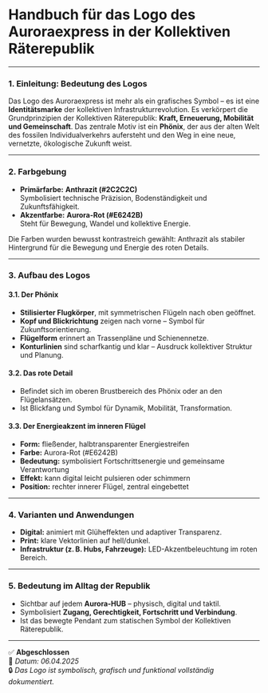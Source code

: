 # Handbuch für das Logo des Auroraexpress in der Kollektiven Räterepublik

---

### 1. Einleitung: Bedeutung des Logos

Das Logo des Auroraexpress ist mehr als ein grafisches Symbol – es ist eine **Identitätsmarke** der kollektiven Infrastrukturrevolution. Es verkörpert die Grundprinzipien der Kollektiven Räterepublik: **Kraft, Erneuerung, Mobilität und Gemeinschaft**. Das zentrale Motiv ist ein **Phönix**, der aus der alten Welt des fossilen Individualverkehrs aufersteht und den Weg in eine neue, vernetzte, ökologische Zukunft weist.

---

### 2. Farbgebung

- **Primärfarbe:** **Anthrazit (#2C2C2C)**  
  Symbolisiert technische Präzision, Bodenständigkeit und Zukunftsfähigkeit.
- **Akzentfarbe:** **Aurora-Rot (#E6242B)**  
  Steht für Bewegung, Wandel und kollektive Energie.

Die Farben wurden bewusst kontrastreich gewählt: Anthrazit als stabiler Hintergrund für die Bewegung und Energie des roten Details.

---

### 3. Aufbau des Logos

#### 3.1. Der Phönix
- **Stilisierter Flugkörper**, mit symmetrischen Flügeln nach oben geöffnet.
- **Kopf und Blickrichtung** zeigen nach vorne – Symbol für Zukunftsorientierung.
- **Flügelform** erinnert an Trassenpläne und Schienennetze.
- **Konturlinien** sind scharfkantig und klar – Ausdruck kollektiver Struktur und Planung.

#### 3.2. Das rote Detail
- Befindet sich im oberen Brustbereich des Phönix oder an den Flügelansätzen.
- Ist Blickfang und Symbol für Dynamik, Mobilität, Transformation.

#### 3.3. Der Energieakzent im inneren Flügel
- **Form:** fließender, halbtransparenter Energiestreifen
- **Farbe:** Aurora-Rot (#E6242B)
- **Bedeutung:** symbolisiert Fortschrittsenergie und gemeinsame Verantwortung
- **Effekt:** kann digital leicht pulsieren oder schimmern
- **Position:** rechter innerer Flügel, zentral eingebettet

---

### 4. Varianten und Anwendungen

- **Digital:** animiert mit Glüheffekten und adaptiver Transparenz.
- **Print:** klare Vektorlinien auf hell/dunkel.
- **Infrastruktur (z. B. Hubs, Fahrzeuge):** LED-Akzentbeleuchtung im roten Bereich.

---

### 5. Bedeutung im Alltag der Republik

- Sichtbar auf jedem **Aurora-HUB** – physisch, digital und taktil.
- Symbolisiert **Zugang, Gerechtigkeit, Fortschritt und Verbindung**.
- Ist das bewegte Pendant zum statischen Symbol der Kollektiven Räterepublik.

---

✅ **Abgeschlossen**  
📅 *Datum: 06.04.2025*  
🔒 *Das Logo ist symbolisch, grafisch und funktional vollständig dokumentiert.*
